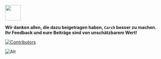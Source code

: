 <img src="https://cdn-icons-png.flaticon.com/128/4587/4587595.png" width="50" />

**Wir danken allen, die dazu beigetragen haben, `Carch` besser zu machen. Ihr Feedback und eure Beiträge sind von unschätzbarem Wert!**

[![Contributors](https://contrib.rocks/image?repo=harilvfs/carch)](https://github.com/harilvfs/carch/graphs/contributors)

![Alt](https://repobeats.axiom.co/api/embed/4d5c2488d768e7beee43c843c179917fe2a2bca1.svg)